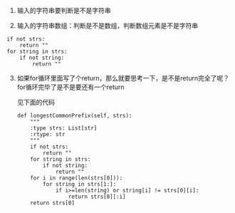 1. 输入的字符串要判断是不是字符串


2. 输入的字符串数组：判断是不是数组，判断数组元素是不是字符串

```
if not strs:
    return ""
for string in strs:
    if not string:
        return ""
```

3. 如果for循环里面写了个return，那么就要思考一下，是不是return完全了呢？for循环完毕了是不是要还有一个return

   见下面的代码

   ```
   def longestCommonPrefix(self, strs):
       """
       :type strs: List[str]
       :rtype: str
       """
       if not strs:
           return ""
       for string in strs:
           if not string:
               return ""
       for i in range(len(strs[0])):
           for string in strs[1:]:
               if i>=len(string) or string[i] != strs[0][i]:
                   return strs[0][:i]
       return strs[0]
   ```